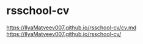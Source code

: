 # rsschool-cv
https://IlyaMatveev007.github.io/rsschool-cv/cv.md
https://IlyaMatveev007.github.io/rsschool-cv/